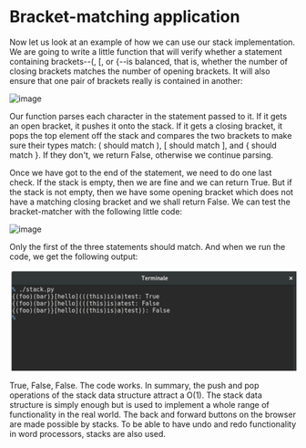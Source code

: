 # Bracket-matching application
Now let us look at an example of how we can use our stack implementation. 
We are going to write a little function that will verify whether a statement containing brackets--(, [, or {--is balanced, that is, 
whether the number of closing brackets matches the number of opening brackets. 
It will also ensure that one pair of brackets really is contained in another:

![image](https://user-images.githubusercontent.com/19671036/60817677-c0335500-a161-11e9-9172-a876a632f8b9.png)

Our function parses each character in the statement passed to it. If it gets an open bracket, it pushes it onto the stack. If it gets a closing bracket, it pops the top element off the stack and compares the two brackets to make sure their types match: ( should match ), [ should match ], and { should match }. If they don't, we return False, otherwise we continue parsing.

Once we have got to the end of the statement, we need to do one last check. If the stack is empty, then we are fine and we can return True. But if the stack is not empty, then we have some opening bracket which does not have a matching closing bracket and we shall return False. We can test the bracket-matcher with the following little code:

![image](https://user-images.githubusercontent.com/19671036/60817723-db05c980-a161-11e9-95c6-0d2ba5abd044.png)

Only the first of the three statements should match. And when we run the code, we get the following output:

![](/Assets/Terminal.png)

True, False, False. The code works. In summary, the push and pop operations of the stack data structure attract a O(1). The stack data structure is simply enough but is used to implement a whole range of functionality in the real world. The back and forward buttons on the browser are made possible by stacks. To be able to have undo and redo functionality in word processors, stacks are also used.
